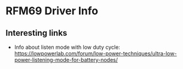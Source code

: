 RFM69 Driver Info
=================



Interesting links
-----------------
- Info about listen mode with low duty cycle: https://lowpowerlab.com/forum/low-power-techniques/ultra-low-power-listening-mode-for-battery-nodes/
